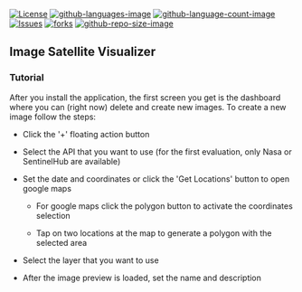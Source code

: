 [![License](https://img.shields.io/github/license/LiquidGalaxyLAB/image-satellite-visualizer.svg)](https://opensource.org/licenses/Apache-2.0) [![github-languages-image](https://img.shields.io/github/languages/top/LiquidGalaxyLAB/image-satellite-visualizer.svg?color=red)]() [![github-language-count-image](https://img.shields.io/github/languages/count/LiquidGalaxyLAB/image-satellite-visualizer.svg)]() [![Issues](https://img.shields.io/github/issues/LiquidGalaxyLAB/image-satellite-visualizer.svg)](https://github.com/LiquidGalaxyLAB/image-satellite-visualizer/issues) [![forks](https://img.shields.io/github/forks/LiquidGalaxyLAB/image-satellite-visualizer.svg)]() [![github-repo-size-image](https://img.shields.io/github/repo-size/LiquidGalaxyLAB/image-satellite-visualizer.svg?color=yellow)]()

## Image Satellite Visualizer


### Tutorial
After you install the application, the first screen you get is the dashboard where you can (right now) delete and create new images. To create a new image follow the steps:

 - Click the '+' floating action button

 - Select the API that you want to use (for the first evaluation, only Nasa or SentinelHub are available)
 - Set the date and coordinates or click the 'Get Locations' button to open google maps
    - For google maps click the polygon button to activate the coordinates selection




    - Tap on two locations at the map to generate a polygon with the selected area
 - Select the layer that you want to use
 - After the image preview is loaded, set the name and description


